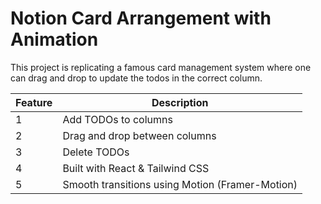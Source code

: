 # Notion Card Arrangement with Animation

This project is replicating a famous card management system where one can drag and drop to update the todos in the correct column.

| Feature | Description |
|--------|-------------|
| 1 | Add TODOs to columns |
| 2 | Drag and drop between columns |
| 3 | Delete TODOs |
| 4 | Built with React & Tailwind CSS |
| 5 | Smooth transitions using Motion (Framer-Motion) |


